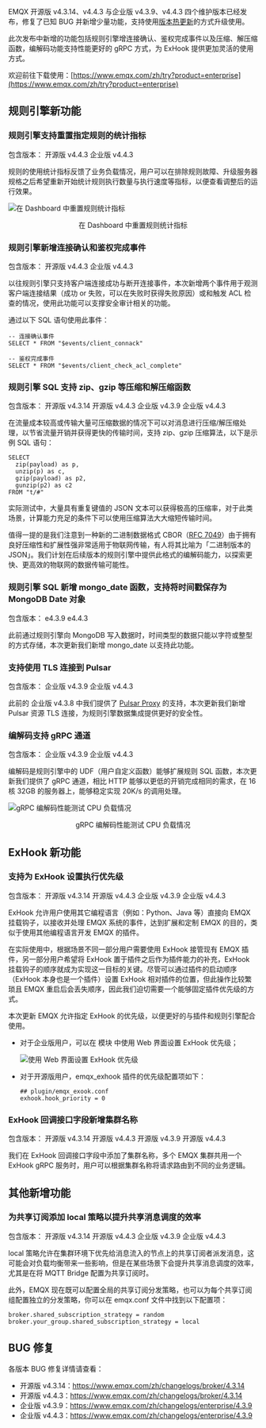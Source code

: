 EMQX 开源版 v4.3.14、v4.4.3 与企业版 v4.3.9、v4.4.3 四个维护版本已经发布，修复了已知 BUG 并新增少量功能，支持使用[版本热更新](https://www.emqx.io/docs/zh/v4.4/advanced/relup.html)的方式升级使用。

此次发布中新增的功能包括规则引擎增连接确认、鉴权完成事件以及压缩、解压缩函数，编解码功能支持性能更好的 gRPC 方式，为 ExHook 提供更加灵活的使用方式。

欢迎前往下载使用：[https://www.emqx.com/zh/try?product=enterprise](https://www.emqx.com/zh/try?product=enterprise)

## 规则引擎新功能

### 规则引擎支持重置指定规则的统计指标

包含版本： 开源版 v4.4.3 企业版 v4.4.3

规则的使用统计指标反馈了业务负载情况，用户可以在排除规则故障、升级服务器规格之后希望重新开始统计规则执行数量与执行速度等指标，以便查看调整后的运行效果。

![在 Dashboard 中重置规则统计指标](https://static.emqx.net/images/b580154abf7a6f889a3761908c3713b4.png)

<center>在 Dashboard 中重置规则统计指标</center>

### 规则引擎新增连接确认和鉴权完成事件

包含版本： 开源版 v4.4.3 企业版 v4.4.3

以往规则引擎只支持客户端连接成功与断开连接事件，本次新增两个事件用于观测客户端连接结果（成功 or 失败，可以在失败时获得失败原因）或和触发 ACL 检查的情况，使用此功能可以支撑安全审计相关的功能。

通过以下 SQL 语句使用此事件：

```
-- 连接确认事件
SELECT * FROM "$events/client_connack"

-- 鉴权完成事件
SELECT * FROM "$events/client_check_acl_complete"
```

### 规则引擎 SQL 支持 zip、gzip 等压缩和解压缩函数

包含版本： 开源版 v4.3.14 开源版 v4.4.3 企业版 v4.3.9 企业版 v4.4.3

在流量成本较高或传输大量可压缩数据的情况下可以对消息进行压缩/解压缩处理，以节省流量开销并获得更快的传输时间，支持 zip、gzip 压缩算法，以下是示例 SQL 语句：

```
SELECT 
  zip(payload) as p,
  unzip(p) as c,
  gzip(payload) as p2,
  gunzip(p2) as c2
FROM "t/#"
```

实际测试中，大量具有重复键值的 JSON 文本可以获得极高的压缩率，对于此类场景，计算能力充足的条件下可以使用压缩算法大大缩短传输时间。

值得一提的是我们注意到一种新的二进制数据格式 CBOR（[RFC 7049](https://datatracker.ietf.org/doc/html/rfc7049)）由于拥有良好压缩性和扩展性强非常适用于物联网传输，有人将其比喻为「二进制版本的 JSON」。我们计划在后续版本的规则引擎中提供此格式的编解码能力，以探索更快、更高效的物联网的数据传输可能性。

### 规则引擎 SQL 新增 mongo_date 函数，支持将时间戳保存为 MongoDB Date 对象

包含版本： e4.3.9 e4.4.3

此前通过规则引擎向 MongoDB 写入数据时，时间类型的数据只能以字符或整型的方式存储，本次更新我们新增 mongo_date 以支持此功能。

### 支持使用 TLS 连接到 Pulsar

包含版本： 企业版 v4.3.9 企业版 v4.4.3

此前的 企业版 v4.3.8 中我们提供了 [Pulsar Proxy](https://pulsar.apache.org/docs/en/administration-proxy/) 的支持，本次更新我们新增 Pulsar 资源 TLS 连接，为规则引擎数据集成提供更好的安全性。

### 编解码支持 gRPC 通道

包含版本： 企业版 v4.3.9 企业版 v4.4.3

编解码是规则引擎中的 UDF（用户自定义函数）能够扩展规则 SQL 函数，本次更新我们提供了 gRPC 通道，相比 HTTP 能够以更低的开销完成相同的需求，在 16 核 32GB 的服务器上，能够稳定实现 20K/s 的调用处理。

![gRPC 编解码性能测试 CPU 负载情况](https://static.emqx.net/images/ebf05f5c8619d6e30d1ea5b85e0b7918.png)

<center>gRPC 编解码性能测试 CPU 负载情况</center>

## ExHook 新功能

### 支持为 ExHook 设置执行优先级

包含版本： 开源版 v4.3.14 开源版 v4.4.3 企业版 v4.3.9 企业版 v4.4.3

ExHook 允许用户使用其它编程语言（例如：Python、Java 等）直接向 EMQX 挂载钩子，以接收并处理 EMQX 系统的事件，达到扩展和定制 EMQX 的目的，类似于使用其他编程语言开发 EMQX 的插件。

在实际使用中，根据场景不同一部分用户需要使用 ExHook 接管现有 EMQX 插件，另一部分用户希望将 ExHook 置于插件之后作为插件能力的补充，ExHook 挂载钩子的顺序就成为实现这一目标的关键。尽管可以通过插件的启动顺序（ExHook 本身也是一个插件）设置 ExHook 相对插件的位置，但此操作比较繁琐且 EMQX 重启后会丢失顺序，因此我们迫切需要一个能够固定插件优先级的方式。

本次更新 EMQX 允许指定 ExHook 的优先级，以便更好的与插件和规则引擎配合使用。

- 对于企业版用户，可以在 模块 中使用 Web 界面设置 ExHook 优先级；

  ![使用 Web 界面设置 ExHook 优先级](https://static.emqx.net/images/fe86ca9b49c4c125c2deb73919b7ec07.png)

- 对于开源版用户，emqx_exhook 插件的优先级配置项如下：

   ```
   ## plugin/emqx_exook.conf
   exhook.hook_priority = 0
   ```

### ExHook 回调接口字段新增集群名称

包含版本： 开源版 v4.3.14 开源版 v4.4.3 开源版 v4.3.9 开源版 v4.4.3

我们在 ExHook 回调接口字段中添加了集群名称，多个 EMQX 集群共用一个 ExHook gRPC 服务时，用户可以根据集群名称将请求路由到不同的业务逻辑。

## 其他新增功能

### 为共享订阅添加 local 策略以提升共享消息调度的效率

包含版本： 开源版 v4.3.14 开源版 v4.4.3 企业版 v4.3.9 企业版 v4.4.3

local 策略允许在集群环境下优先给消息流入的节点上的共享订阅者派发消息，这可能会对负载均衡带来一些影响，但是在某些场景下会提升共享消息调度的效率，尤其是在将 MQTT Bridge 配置为共享订阅时。

此外，EMQX 现在既可以配置全局的共享订阅分发策略，也可以为每个共享订阅组配置独立的分发策略，你可以在 emqx.conf 文件中找到以下配置项：

```
broker.shared_subscription_strategy = random
broker.your_group.shared_subscription_strategy = local
```

## BUG 修复

各版本 BUG 修复详情请查看：

- 开源版 v4.3.14：https://www.emqx.com/zh/changelogs/broker/4.3.14
- 开源版 v4.4.3：https://www.emqx.com/zh/changelogs/broker/4.3.14
- 企业版 v4.3.9：https://www.emqx.com/zh/changelogs/enterprise/4.3.9
- 企业版 v4.4.3：https://www.emqx.com/zh/changelogs/enterprise/4.3.9
